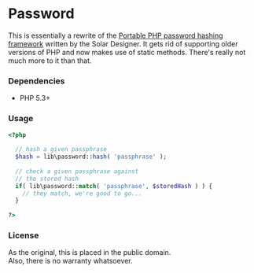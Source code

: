 Password
========

This is essentially a rewrite of the [Portable PHP password hashing framework] written by the Solar Designer.
It gets rid of supporting older versions of PHP and now makes use of static methods. 
There's really not much more to it than that.

[Portable PHP password hashing framework]: http://www.openwall.com/phpass/

### Dependencies

- PHP 5.3+

### Usage

```php
<?php
  
  // hash a given passphrase
  $hash = lib\password::hash( 'passphrase' );
  
  // check a given passphrase against
  // the stored hash
  if( lib\password::match( 'passphrase', $storedHash ) ) {
    // they match, we're good to go...
  }
  
?>
```

### License

As the original, this is placed in the public domain.  
Also, there is no warranty whatsoever.
